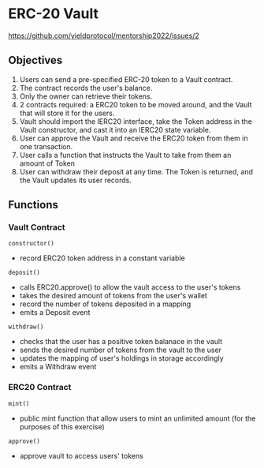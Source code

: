 # ERC-20 Vault

https://github.com/yieldprotocol/mentorship2022/issues/2

## Objectives

1. Users can send a pre-specified ERC-20 token to a Vault contract.
2. The contract records the user's balance.
3. Only the owner can retrieve their tokens.
4. 2 contracts required: a ERC20 token to be moved around, and the Vault that will store it for the users.
5. Vault should import the IERC20 interface, take the Token address in the Vault constructor, and cast it into an IERC20 state variable.
6. User can approve the Vault and receive the ERC20 token from them in one transaction.
7. User calls a function that instructs the Vault to take from them an amount of Token
8. User can withdraw their deposit at any time. The Token is returned, and the Vault updates its user records.

## Functions

### Vault Contract

`constructor()`

- record ERC20 token address in a constant variable

`deposit()`

- calls ERC20.approve() to allow the vault access to the user's tokens
- takes the desired amount of tokens from the user's wallet
- record the number of tokens deposited in a mapping
- emits a Deposit event

`withdraw()`

- checks that the user has a positive token balanace in the vault
- sends the desired number of tokens from the vault to the user
- updates the mapping of user's holdings in storage accordingly
- emits a Withdraw event

### ERC20 Contract

`mint()`

- public mint function that allow users to mint an unlimited amount (for the purposes of this exercise)

`approve()`

- approve vault to access users' tokens
